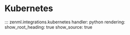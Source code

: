 # Kubernetes

::: zenml.integrations.kubernetes
    handler: python
    rendering:
      show_root_heading: true
      show_source: true

